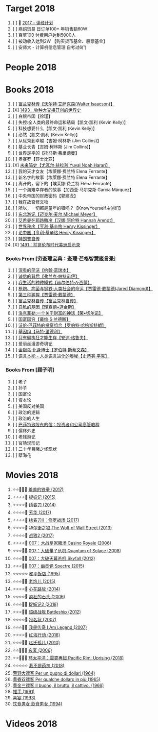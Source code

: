 # Target 2018

1. [ ] :notebook: [2017 - 读经计划](./2017/bible.md)
1. [ ] 燕鸥贸易 日订单100+ 年销售额60W
1. [ ] 百草100 付费用户达到5000人
1. [ ] 被动收入达到2W 【购买货币基金、股票基金】
1. [ ] 安师大 - 计算机信息管理 自考过6门

# People 2018

# Books 2018

1. [ ] [富兰克林传【沃尔特·艾萨克森(Walter Isaacson)】](https://book.douban.com/subject/26371154/)
1. [X] [1493：物种大交换开创的世界史](https://book.douban.com/subject/26801839/)
1. [ ] 白银帝国【徐瑾】
1. [ ] 失控:全人类的最终命运和结局【凯文·凯利 (Kevin Kelly)】
1. [ ] 科技想要什么【凯文·凯利 (Kevin Kelly)】
1. [ ] 必然【凯文·凯利 (Kevin Kelly)】
1. [ ] 从优秀到卓越【吉姆·柯林斯 (Jim Collins)】
1. [ ] 基业长青【吉姆·柯林斯 (Jim Collins)】
1. [ ] 世界是平的【托马斯·弗里德曼】
1. [ ] 奥赛罗【莎士比亚】
1. [X] [未来简史【尤瓦尔·赫拉利 Yuval Noah Harari】](https://book.douban.com/subject/26943161/)
1. [ ] 我的天才女友【埃莱娜·费兰特 Elena Ferrante】
1. [ ] 新名字的故事【埃莱娜·费兰特 Elena Ferrante】
1. [ ] 离开的，留下的【埃莱娜·费兰特 Elena Ferrante】
1. [ ] 一个海难幸存者的故事【加西亚·马尔克斯 García Márquez】
1. [ ] 中央帝国的财政密码【郭建龙】
1. [ ] 我在故宫修文物
1. [ ] 所以，一切都是童年的错吗？【KnowYourself主创们】
1. [ ] [东北游记【迈克尔·麦尔 Michael Meyer】](https://book.douban.com/subject/26828349/)
1. [ ] [艾希曼在耶路撒冷【汉娜·阿伦特 Hannah Arendt】](https://book.douban.com/subject/26834183/)
1. [ ] [世界秩序【亨利·基辛格 Henry Kissinger】](https://book.douban.com/subject/26435040/)
1. [ ] [论中国【亨利·基辛格 Henry Kissinger】](https://book.douban.com/subject/26607419/)
1. [ ] [特朗普自传](https://book.douban.com/subject/26862478/)
1. [X] [1491：前哥伦布时代美洲启示录](https://book.douban.com/subject/26831608/)

### Books From [穷查理宝典：查理·芒格智慧箴言录]

1. [ ] [深奥的简洁【约翰·葛瑞本】](https://book.douban.com/subject/3370214/)
1. [ ] [诚信的背后【弗兰克·帕特诺伊】](https://book.douban.com/subject/3353792/)
1. [ ] [我生活的种种模式【赫尔伯特·A·西蒙】](https://book.douban.com/subject/1065156/)
1. [ ] [枪炮、病菌与钢铁:人类社会的命运【贾雷德·戴蒙德(Jared Diamond)】](https://book.douban.com/subject/1813841/)
1. [ ] [第三种猩猩【贾雷德·戴蒙德】](https://book.douban.com/subject/1016272/)
1. [ ] [富兰克林自传【富兰克林自传】](https://book.douban.com/subject/4007097/)
1. [ ] [自私的基因【理查德•道金斯】](https://book.douban.com/subject/11445548/)
1. [ ] [洛克菲勒:一个关于财富的神话【荣•切尔诺】](https://book.douban.com/subject/1014242/)
1. [ ] [国富国穷【戴维·S·兰德斯】](https://book.douban.com/subject/4193722/)
1. [ ] [沃伦·巴菲特的投资组合【罗伯特·哈格斯特朗】](https://book.douban.com/subject/1045597/)
1. [ ] [基因组【马特·里德利】](https://book.douban.com/subject/26281143/)
1. [ ] [只有偏执狂才能生存【安迪·格鲁夫】](https://book.douban.com/subject/25902032/)
1. [ ] 爱丽丝漫游奇境记
1. [ ] [金银岛·化身博士【罗伯特·斯蒂文森】](https://book.douban.com/subject/1894746/)
1. [ ] [语言本能 - 人类语言进化的奥秘【史蒂芬·平克】](https://book.douban.com/subject/26380736/)

### Books From [顾子明]

1. [ ] 老子
1. [ ] 孙子
1. [ ] 国富论
1. [ ] 资本论
1. [ ] 美国反对美国
1. [ ] 政治的逻辑
1. [ ] 政治的人生
1. [ ] [巴菲特致股东的信：投资者和公司高管教程](https://book.douban.com/subject/30164963/)
1. [ ] 儒林外史
1. [ ] 老残游记
1. [ ] 官场现形记
1. [ ] 二十年目睹之怪现状
1. [ ] 孽海花

# Movies 2018

1. :star::star::dizzy::dizzy::dizzy: [羞羞的铁拳 (2017)](https://movie.douban.com/subject/27038183/)
1. :star::star::star::star::dizzy: [捉妖记 (2015)](https://movie.douban.com/subject/25723907/)
1. :star::star::star::star::dizzy: [绣春刀 (2014)](https://movie.douban.com/subject/24745500/)
1. :star::star::star::star::dizzy: [芳华 (2017)](https://movie.douban.com/subject/26862829/)
1. :star::star::star::star::dizzy: [绣春刀II：修罗战场 (2017)](https://movie.douban.com/subject/26270502/)
1. :star::star::star::star::dizzy: [华尔街之狼 The Wolf of Wall Street (2013)](https://movie.douban.com/subject/2997076/)
1. :star::star::star::star::dizzy: [战狼2 (2017)](https://movie.douban.com/subject/26363254/)
1. :star::star::star::star::dizzy: [007：大战皇家赌场 Casino Royale (2006)](https://movie.douban.com/subject/1418190/)
1. :star::star::star::dizzy::dizzy: [007：大破量子危机 Quantum of Solace (2008)](https://movie.douban.com/subject/1946882/)
1. :star::star::star::dizzy::dizzy: [007：大破天幕杀机 Skyfall (2012)](https://movie.douban.com/subject/2363876/)
1. :star::star::star::dizzy::dizzy: [007：幽灵党 Spectre (2015)](https://movie.douban.com/subject/11620560/)
1. :star::star::star::star::star: [和平饭店 (1995)](https://movie.douban.com/subject/1293867/)
1. :star::star::star::dizzy::dizzy: [老炮儿 (2015)](https://movie.douban.com/subject/24751756/)
1. :star::star::star::star::dizzy: [心花路放 (2014)](https://movie.douban.com/subject/25717233/)
1. :star::star::star::star::dizzy: [疯狂的石头 (2006)](https://movie.douban.com/subject/1862151/)
1. :star::star::star::dizzy::dizzy: [捉妖记2 (2018)](https://movie.douban.com/subject/26575103/)
1. :star::star::star::dizzy::dizzy: [超级战舰 Battleship (2012)](https://movie.douban.com/subject/3742937/)
1. :star::star::star::star::dizzy: [投名状 (2007)](https://movie.douban.com/subject/1947089/)
1. :star::star::star::dizzy::dizzy: [我是传奇 I Am Legend (2007)](https://movie.douban.com/subject/1820156/)
1. :star::star::star::star::dizzy: [红海行动 (2018)](https://movie.douban.com/subject/26861685/)
1. :star::star::star::dizzy::dizzy: [赵氏孤儿 (2010)](https://movie.douban.com/subject/3546019/)
1. :star::star::dizzy::dizzy::dizzy: [夜宴 (2006)](https://movie.douban.com/subject/1418605/)
1. :star::star::dizzy::dizzy::dizzy: [环太平洋：雷霆再起 Pacific Rim: Uprising (2018)](https://movie.douban.com/subject/20435622/)
1. :star::star::star::star::star: [我不是药神 (2018)](https://movie.douban.com/subject/26752088/)
1. [荒野大镖客 Per un pugno di dollari (1964)](https://movie.douban.com/subject/1302522/)
1. [黄昏双镖客 Per qualche dollaro in più (1965)](https://movie.douban.com/subject/1295586/)
1. [黄金三镖客 Il buono, il brutto, il cattivo. (1966)](https://movie.douban.com/subject/1401118/)
1. [推手 (1991)](https://movie.douban.com/subject/1306939/)
1. [喜宴 (1993)](https://movie.douban.com/subject/1303037/)
1. [饮食男女 飲食男女 (1994)](https://movie.douban.com/subject/1291818/)

# Videos 2018
